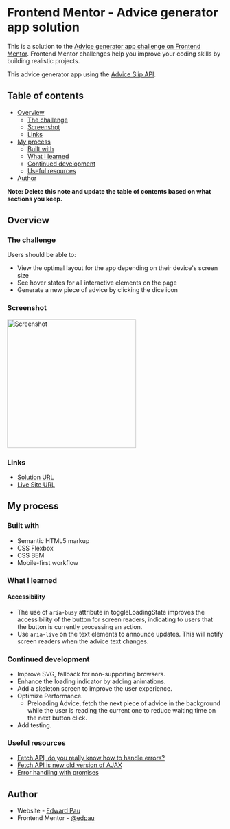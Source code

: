 # Frontend Mentor - Advice generator app solution

This is a solution to the [Advice generator app challenge on Frontend Mentor](https://www.frontendmentor.io/challenges/advice-generator-app-QdUG-13db). Frontend Mentor challenges help you improve your coding skills by building realistic projects.

This advice generator app using the [Advice Slip API](https://api.adviceslip.com).

## Table of contents

- [Overview](#overview)
  - [The challenge](#the-challenge)
  - [Screenshot](#screenshot)
  - [Links](#links)
- [My process](#my-process)
  - [Built with](#built-with)
  - [What I learned](#what-i-learned)
  - [Continued development](#continued-development)
  - [Useful resources](#useful-resources)
- [Author](#author)

**Note: Delete this note and update the table of contents based on what sections you keep.**

## Overview

### The challenge

Users should be able to:

- View the optimal layout for the app depending on their device's screen size
- See hover states for all interactive elements on the page
- Generate a new piece of advice by clicking the dice icon

### Screenshot

<img src="./assets/images/screenshot.png" alt="Screenshot" width="300"/>

### Links

- [Solution URL](https://github.com/edpau/fm_recipe-page)
- [Live Site URL](https://edpau.github.io/fm_recipe-page/)

## My process

### Built with

- Semantic HTML5 markup
- CSS Flexbox
- CSS BEM
- Mobile-first workflow



### What I learned

#### Accessibility 
- The use of `aria-busy` attribute in toggleLoadingState improves the accessibility of the button for screen readers, indicating to users that the button is currently processing an action.
- Use `aria-live` on the text elements to announce updates. This will notify screen readers when the advice text changes.


### Continued development
- Improve SVG, fallback for non-supporting browsers.
- Enhance the loading indicator by adding animations. 
- Add a skeleton screen to improve the user experience.
- Optimize Performance.
  - Preloading Advice, fetch the next piece of advice in the background while the user is reading the current one to reduce waiting time on the next button click.
- Add testing.


### Useful resources

- [Fetch API, do you really know how to handle errors?](https://dev.to/dionarodrigues/fetch-api-do-you-really-know-how-to-handle-errors-2gj0) 
- [Fetch API is new old version of AJAX](https://dev.to/dionarodrigues/fetch-api-is-new-old-version-of-ajax-1m14) 
- [Error handling with promises](https://tr.javascript.info/promise-error-handling) 


## Author
- Website - [Edward Pau](https://www.edpau.me)
- Frontend Mentor - [@edpau](https://www.frontendmentor.io/profile/edpau)
